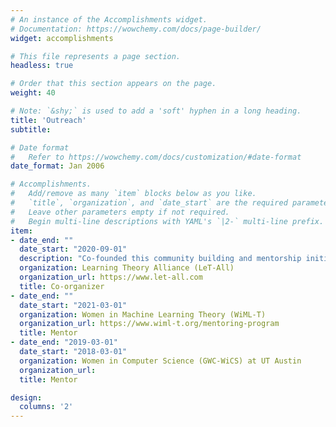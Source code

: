 ```yaml
---
# An instance of the Accomplishments widget.
# Documentation: https://wowchemy.com/docs/page-builder/
widget: accomplishments

# This file represents a page section.
headless: true

# Order that this section appears on the page.
weight: 40

# Note: `&shy;` is used to add a 'soft' hyphen in a long heading.
title: 'Outreach'
subtitle:

# Date format
#   Refer to https://wowchemy.com/docs/customization/#date-format
date_format: Jan 2006

# Accomplishments.
#   Add/remove as many `item` blocks below as you like.
#   `title`, `organization`, and `date_start` are the required parameters.
#   Leave other parameters empty if not required.
#   Begin multi-line descriptions with YAML's `|2-` multi-line prefix.
item:
- date_end: ""
  date_start: "2020-09-01"
  description: "Co-founded this community building and mentorship initiative for the learning theory community. Co-organized mentorship workshops at ALT 2021, COLT 2021, ALT 2022, and Fall 2022 (with FODSI). Co-organized a graduate applications support program in collaboration with WiML-T."
  organization: Learning Theory Alliance (LeT-All)
  organization_url: https://www.let-all.com
  title: Co-organizer
- date_end: ""
  date_start: "2021-03-01"
  organization: Women in Machine Learning Theory (WiML-T)
  organization_url: https://www.wiml-t.org/mentoring-program
  title: Mentor
- date_end: "2019-03-01"
  date_start: "2018-03-01"
  organization: Women in Computer Science (GWC-WiCS) at UT Austin
  organization_url: 
  title: Mentor

design:
  columns: '2' 
---
```

